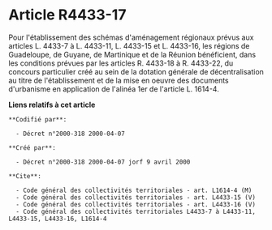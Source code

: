 # Article R4433-17

Pour l'établissement des schémas d'aménagement régionaux prévus aux articles L. 4433-7 à L. 4433-11, L. 4433-15 et L.
4433-16, les régions de Guadeloupe, de Guyane, de Martinique et de la Réunion bénéficient, dans les conditions prévues par
les articles R. 4433-18 à R. 4433-22, du concours particulier créé au sein de la dotation générale de décentralisation au
titre de l'établissement et de la mise en oeuvre des documents d'urbanisme en application de l'alinéa 1er de l'article L.
1614-4.

**Liens relatifs à cet article**

	**Codifié par**:

	  - Décret n°2000-318 2000-04-07

	**Créé par**:

	  - Décret n°2000-318 2000-04-07 jorf 9 avril 2000

	**Cite**:

	  - Code général des collectivités territoriales - art. L1614-4 (M)
	  - Code général des collectivités territoriales - art. L4433-15 (V)
	  - Code général des collectivités territoriales - art. L4433-16 (V)
	  - Code général des collectivités territoriales L4433-7 à L4433-11, L4433-15, L4433-16, L1614-4
